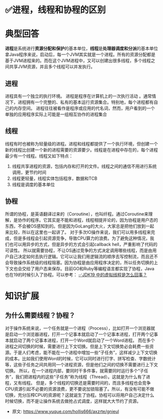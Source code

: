 # ✅进程，线程和协程的区别
<!--page header-->

<a name="tQhZG"></a>
# 典型回答
**进程**是系统进行**资源分配和保护**的基本单位，**线程**是**处理器调度和分派**的基本单位
拿Java程序来说，启动后，每一个JVM其实就是一个进程。所有的资源分配都是基于JVM进程来的。而在这个JVM进程中，又可以创建出很多线程，多个线程之间共享JVM资源，并且多个线程可以并发执行。
<a name="Knq60"></a>
## 进程
进程具有一个独立的执行环境。 进程是程序在计算机上的一次执行活动 。通常情况下，进程拥有一个完整的、私有的基本运行资源集合。特别地，每个进程都有自己的内存空间。
进程往往被看作是程序或应用的代名词，然而，用户看到的一个单独的应用程序实际上可能是一组相互协作的进程集合
<a name="yU8fx"></a>
## 线程
线程有时也被称为轻量级的进程。进程和线程都提供了一个执行环境，但创建一个新的线程比创建一个新的进程需要的资源要少。线程是在进程中存在的，每个进程最少有一个线程。线程又如下特点：

1. 线程共享进程的资源，包括内存和打开的文件。线程之间的通信不用进行系统调用，更节约时间
2. 线程更轻量，线程实体包括程序，数据和TCB
3. 线程是调度的基本单位
<a name="Vxt7p"></a>
## 协程
所谓的协程，是英语翻译过来的（Coroutine），也叫纤程。通过Coroutine来理解，是协作的程序。它其实是不能和进程，线程相提并论的，因为协程是用户态的东西，不会被OS感知到的。但是因为GoLang的大火，大家总是把他们放到一起来比较，所以在这里也一起讲了。
对于多次IO操作来说，我们可以用多线程来完成，但是多线程会引起资源竞争，导致CPU算力的浪费。为了避免这种情况，我们也可以用异步的方式，但是异步的方式会引起callback hell，严重影响了代码的可读性。
所以就需要协程，不让OS通过竞争的方式决定调用哪些线程，而是由用户自己决定如何去执行逻辑。它可以让我们用逻辑流的顺序去写控制流，而且还不会导致操作系统级的线程阻塞。因为协程是由应用程序决定的，所以任务切换的上下文也会交给了用户态来保存。目前GO和Ruby等编程语言都实现了协程，Java也在19的时候引入了协程。可以参考：
[✅JDK19 中的虚拟线程是怎么回事？](https://www.yuque.com/hollis666/axzrte/ac1a0q)
<a name="dVknq"></a>
# 知识扩展
<a name="sC776"></a>
## 为什么需要线程？协程？
对于操作系统来说，一个任务就是一个进程（Process），比如打开一个浏览器就是启动一个浏览器进程，打开一个记事本就启动了一个记事本进程，打开两个记事本就启动了两个记事本进程，打开一个Word就启动了一个Word进程。
而在多个进程之间切换的时候，需要进行上下文切换。但是上下文切换势必会耗费一些资源。于是人们考虑，能不能在一个进程中增加一些“子任务”，这样减少上下文切换的成本。比如我们使用Word的时候，它可以同时进行打字、拼写检查、字数统计等，这些子任务之间共用同一个进程资源，但是他们之间的切换不需要进行上下文切换。
所以，在一个进程内部，要同时干多件事，就需要同时运行多个“子任务”，我们把进程内的这些“子任务”称为线程（Thread）。这就是为什么有了进程，又有线程。
但是，多个线程的切换还是需要时间的，而且多线程也会竞争CPU资源引起不必要的资源浪费，更不要说加锁阻塞了。所以，有没有可能不做切换，充分压榨CPU的资源呢？这就诞生了协程。协程可以将用户自己决定什么时候切换，而不是让操作系统去做抢占式调度，这样就大大节约了资源。


<!--page footer-->
- 原文: <https://www.yuque.com/hollis666/axzrte/gnieul>